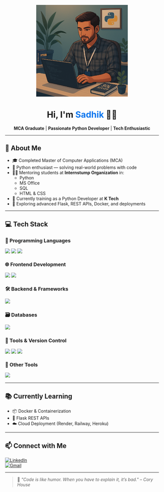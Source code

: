 <p align="center">
  <img src="https://github.com/Sadhik2103/Sadhik_Repo/blob/main/sadhik.png?raw=true" alt="Sadhik at work" width="300"/>
</p>

<h1 align="center">Hi, I'm <span style="color:#0b76ef;">Sadhik</span> 👨‍💻</h1>

<p align="center">
  <strong>MCA Graduate</strong> | <strong>Passionate Python Developer</strong> | <strong>Tech Enthusiastic</strong>  
</p>

---

## 🚀 About Me

- 🎓 Completed Master of Computer Applications (MCA)
- 🐍 Python enthusiast — solving real-world problems with code
- 👨‍🏫 Mentoring students at **Internstump Organization** in:
  - Python
  - MS Office
  - SQL
  - HTML & CSS
- 💼 Currently training as a Python Developer at **K Tech**
- 🌱 Exploring advanced Flask, REST APIs, Docker, and deployments

---

## 💻 Tech Stack

### 🔧 Programming Languages
<p>
  <img src="https://img.shields.io/badge/Python-3776AB?style=for-the-badge&logo=python&logoColor=white"/>
  <img src="https://img.shields.io/badge/C-00599C?style=for-the-badge&logo=c&logoColor=white"/>
  <img src="https://img.shields.io/badge/Java-ED8B00?style=for-the-badge&logo=java&logoColor=white"/>
</p>

### 🌐 Frontend Development
<p>
  <img src="https://img.shields.io/badge/HTML5-E34F26?style=for-the-badge&logo=html5&logoColor=white"/>
  <img src="https://img.shields.io/badge/CSS3-1572B6?style=for-the-badge&logo=css3&logoColor=white"/>
</p>

### 🛠 Backend & Frameworks
<p>
  <img src="https://img.shields.io/badge/Flask-000000?style=for-the-badge&logo=flask&logoColor=white"/>
</p>

### 🗃️ Databases
<p>
  <img src="https://img.shields.io/badge/MySQL-4479A1?style=for-the-badge&logo=mysql&logoColor=white"/>
</p>

### 🔧 Tools & Version Control
<p>
  <img src="https://img.shields.io/badge/Git-F05032?style=for-the-badge&logo=git&logoColor=white"/>
  <img src="https://img.shields.io/badge/GitHub-181717?style=for-the-badge&logo=github&logoColor=white"/>
  <img src="https://img.shields.io/badge/Docker-2496ED?style=for-the-badge&logo=docker&logoColor=white"/>
</p>

### 🧰 Other Tools
<p>
  <img src="https://img.shields.io/badge/MS%20Office-D83B01?style=for-the-badge&logo=microsoft-office&logoColor=white"/>
</p>

---

## 📚 Currently Learning

- 📦 Docker & Containerization  
- 🔌 Flask REST APIs  
- ☁️ Cloud Deployment (Render, Railway, Heroku)

---

## 📫 Connect with Me

[![LinkedIn](https://img.shields.io/badge/LinkedIn-blue?style=for-the-badge&logo=linkedin&logoColor=white)](https://linkedin.com/in/your-link)  
[![Gmail](https://img.shields.io/badge/Gmail-D14836?style=for-the-badge&logo=gmail&logoColor=white)](mailto:your.email@example.com)

---

> 💬 *"Code is like humor. When you have to explain it, it’s bad." – Cory House*
